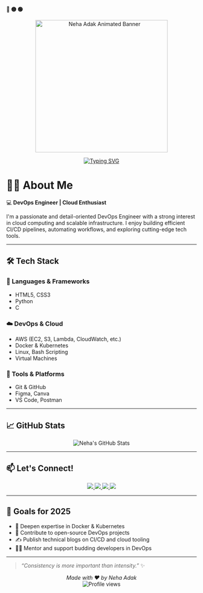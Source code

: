 <div align="left">
  <b><span>🔴 🟡 🟢</span></b>
</div>

<!-- 🌟 GIF Banner -->
<p align="center">
  <img src="https://github.com/Nehaadak/Nehaadak/blob/main/a11cc13c3fe228b54453eac7fc88c76d-ezgif.com-video-to-gif-converter.gif?raw=true" alt="Neha Adak Animated Banner" width="350" />
</p>

<!-- ✨ Typing SVG -->
<div align="center">
  <a href="https://git.io/typing-svg">
    <img src="https://readme-typing-svg.demolab.com?font=Fira+Code&weight=600&size=24&pause=1000&color=2CF739&width=600&height=55&lines=%24+++++++++%F0%9F%91%8B+Hi+there%2C+I'm+Neha+Adak!+%E2%9C%A8%F0%9F%8C%B8" alt="Typing SVG" />
  </a>
</div>

# 👩‍💻 About Me

💻 **DevOps Engineer | Cloud Enthusiast**

I'm a passionate and detail-oriented DevOps Engineer with a strong interest in cloud computing and scalable infrastructure. I enjoy building efficient CI/CD pipelines, automating workflows, and exploring cutting-edge tech tools.

---

## 🛠️ Tech Stack

### 🚀 Languages & Frameworks
- HTML5, CSS3  
- Python  
- C  

### ☁️ DevOps & Cloud
- AWS (EC2, S3, Lambda, CloudWatch, etc.)  
- Docker & Kubernetes  
- Linux, Bash Scripting  
- Virtual Machines  

### 🧰 Tools & Platforms
- Git & GitHub  
- Figma, Canva  
- VS Code, Postman  

---

## 📈 GitHub Stats

<p align="center">
  <img src="https://github-readme-stats.vercel.app/api?username=Nehaadak&show_icons=true&theme=tokyonight" alt="Neha's GitHub Stats" />
</p>

---

## 📫 Let's Connect!

<p align="center">
  <a href="https://portfolio-neha-henna.vercel.app/" target="_blank">
    <img src="https://img.shields.io/badge/Portfolio-000?style=for-the-badge&logo=vercel&logoColor=white" />
  </a>
  <a href="https://www.linkedin.com/in/neha-adak-/" target="_blank">
    <img src="https://img.shields.io/badge/LinkedIn-0A66C2?style=for-the-badge&logo=linkedin&logoColor=white" />
  </a>
  <a href="https://github.com/Nehaadak" target="_blank">
    <img src="https://img.shields.io/badge/GitHub-181717?style=for-the-badge&logo=github&logoColor=white" />
  </a>
  <a href="https://wa.me/9122488021?text=Hi%20Neha%2C%20I%20saw%20your%20portfolio%20and%20wanted%20to%20connect." target="_blank">
    <img src="https://img.shields.io/badge/WhatsApp-25D366?style=for-the-badge&logo=whatsapp&logoColor=white" />
  </a>
</p>

---

## 🎯 Goals for 2025

- 🧠 Deepen expertise in Docker & Kubernetes  
- 🚀 Contribute to open-source DevOps projects  
- ✍️ Publish technical blogs on CI/CD and cloud tooling  
- 👩‍🏫 Mentor and support budding developers in DevOps  

---

> _“Consistency is more important than intensity.”_ ✨

<p align="center">
  <em>Made with ❤️ by Neha Adak</em><br>
  <img src="https://komarev.com/ghpvc/?username=Nehaadak&style=flat-square&color=brightgreen" alt="Profile views" />
</p>
